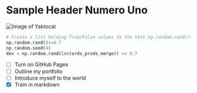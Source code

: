 # Sample Header Numero Uno
![Image of Yaktocat](https://octodex.github.com/images/yaktocat.png)

``` python
# Create a list holding True/False values to the test np.random.rand()<=0.7
np.random.rand()<=0.7
np.random.seed(4)
dev = np.random.rand(len(ords_prods_merge)) <= 0.7
```
- [ ] Turn on GitHub Pages
- [ ] Outline my portfolio
- [ ] Introduce myself to the world
- [x] Train in markdown
